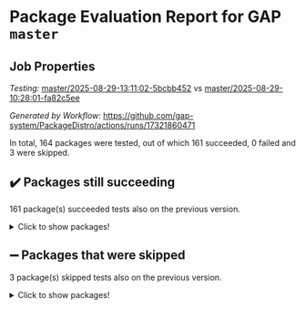 # Package Evaluation Report for GAP `master`

## Job Properties

*Testing:* [master/2025-08-29-13:11:02-5bcbb452](https://github.com/gap-system/PackageDistro/blob/data/reports/master/2025-08-29-13:11:02-5bcbb452) vs [master/2025-08-29-10:28:01-fa82c5ee](https://github.com/gap-system/PackageDistro/blob/data/reports/master/2025-08-29-10:28:01-fa82c5ee)

*Generated by Workflow:* https://github.com/gap-system/PackageDistro/actions/runs/17321860471

In total, 164 packages were tested, out of which 161 succeeded, 0 failed and 3 were skipped.

## :heavy_check_mark: Packages still succeeding

161 package(s) succeeded tests also on the previous version.
<details><summary>Click to show packages!</summary>

- 4ti2interface 2024.11-01 [(success)](https://github.com/gap-system/PackageDistro/actions/runs/17321860471/job/49177202791)
- ace 5.7.0 [(success)](https://github.com/gap-system/PackageDistro/actions/runs/17321860471/job/49177202787)
- aclib 1.3.3 [(success)](https://github.com/gap-system/PackageDistro/actions/runs/17321860471/job/49177202800)
- agt 0.3.1 [(success)](https://github.com/gap-system/PackageDistro/actions/runs/17321860471/job/49177202801)
- alco 1.1.1 [(success)](https://github.com/gap-system/PackageDistro/actions/runs/17321860471/job/49177202797)
- alnuth 3.2.1 [(success)](https://github.com/gap-system/PackageDistro/actions/runs/17321860471/job/49177202795)
- anupq 3.3.2 [(success)](https://github.com/gap-system/PackageDistro/actions/runs/17321860471/job/49177202826)
- atlasrep 2.1.9 [(success)](https://github.com/gap-system/PackageDistro/actions/runs/17321860471/job/49177202831)
- autodoc 2025.05.09 [(success)](https://github.com/gap-system/PackageDistro/actions/runs/17321860471/job/49177202836)
- automata 1.16 [(success)](https://github.com/gap-system/PackageDistro/actions/runs/17321860471/job/49177202835)
- automgrp 1.3.3 [(success)](https://github.com/gap-system/PackageDistro/actions/runs/17321860471/job/49177202830)
- autpgrp 1.11.1 [(success)](https://github.com/gap-system/PackageDistro/actions/runs/17321860471/job/49177202840)
- cap 2025.08-03 [(success)](https://github.com/gap-system/PackageDistro/actions/runs/17321860471/job/49177202842)
- caratinterface 2.3.7 [(success)](https://github.com/gap-system/PackageDistro/actions/runs/17321860471/job/49177202878)
- cddinterface 2025.06.24 [(success)](https://github.com/gap-system/PackageDistro/actions/runs/17321860471/job/49177202877)
- circle 1.6.6 [(success)](https://github.com/gap-system/PackageDistro/actions/runs/17321860471/job/49177202838)
- classicpres 1.22 [(success)](https://github.com/gap-system/PackageDistro/actions/runs/17321860471/job/49177202862)
- cohomolo 1.6.11 [(success)](https://github.com/gap-system/PackageDistro/actions/runs/17321860471/job/49177202848)
- congruence 1.2.7 [(success)](https://github.com/gap-system/PackageDistro/actions/runs/17321860471/job/49177202864)
- corefreesub 0.6 [(success)](https://github.com/gap-system/PackageDistro/actions/runs/17321860471/job/49177202861)
- corelg 1.57 [(success)](https://github.com/gap-system/PackageDistro/actions/runs/17321860471/job/49177202906)
- crime 1.6 [(success)](https://github.com/gap-system/PackageDistro/actions/runs/17321860471/job/49177202879)
- crisp 1.4.8 [(success)](https://github.com/gap-system/PackageDistro/actions/runs/17321860471/job/49177202883)
- crypting 0.10.6 [(success)](https://github.com/gap-system/PackageDistro/actions/runs/17321860471/job/49177202863)
- cryst 4.1.29 [(success)](https://github.com/gap-system/PackageDistro/actions/runs/17321860471/job/49177202874)
- crystcat 1.1.10 [(success)](https://github.com/gap-system/PackageDistro/actions/runs/17321860471/job/49177202882)
- ctbllib 1.3.11 [(success)](https://github.com/gap-system/PackageDistro/actions/runs/17321860471/job/49177202873)
- cubefree 1.21 [(success)](https://github.com/gap-system/PackageDistro/actions/runs/17321860471/job/49177202903)
- curlinterface 2.4.2 [(success)](https://github.com/gap-system/PackageDistro/actions/runs/17321860471/job/49177202890)
- cvec 2.8.4 [(success)](https://github.com/gap-system/PackageDistro/actions/runs/17321860471/job/49177202875)
- datastructures 0.3.3 [(success)](https://github.com/gap-system/PackageDistro/actions/runs/17321860471/job/49177202933)
- deepthought 1.0.9 [(success)](https://github.com/gap-system/PackageDistro/actions/runs/17321860471/job/49177202929)
- design 1.8.2 [(success)](https://github.com/gap-system/PackageDistro/actions/runs/17321860471/job/49177202910)
- difsets 2.3.1 [(success)](https://github.com/gap-system/PackageDistro/actions/runs/17321860471/job/49177202962)
- digraphs 1.11.0 [(success)](https://github.com/gap-system/PackageDistro/actions/runs/17321860471/job/49177202930)
- edim 1.3.8 [(success)](https://github.com/gap-system/PackageDistro/actions/runs/17321860471/job/49177202936)
- example 4.4.1 [(success)](https://github.com/gap-system/PackageDistro/actions/runs/17321860471/job/49177202947)
- examplesforhomalg 2023.10-01 [(success)](https://github.com/gap-system/PackageDistro/actions/runs/17321860471/job/49177202948)
- factint 1.6.3 [(success)](https://github.com/gap-system/PackageDistro/actions/runs/17321860471/job/49177202953)
- ferret 1.0.14 [(success)](https://github.com/gap-system/PackageDistro/actions/runs/17321860471/job/49177202950)
- fga 1.5.0 [(success)](https://github.com/gap-system/PackageDistro/actions/runs/17321860471/job/49177202952)
- fining 1.5.6 [(success)](https://github.com/gap-system/PackageDistro/actions/runs/17321860471/job/49177202939)
- float 1.0.9 [(success)](https://github.com/gap-system/PackageDistro/actions/runs/17321860471/job/49177202951)
- format 1.4.4 [(success)](https://github.com/gap-system/PackageDistro/actions/runs/17321860471/job/49177202954)
- forms 1.2.13 [(success)](https://github.com/gap-system/PackageDistro/actions/runs/17321860471/job/49177202956)
- fplsa 1.2.7 [(success)](https://github.com/gap-system/PackageDistro/actions/runs/17321860471/job/49177202959)
- fr 2.4.13 [(success)](https://github.com/gap-system/PackageDistro/actions/runs/17321860471/job/49177202986)
- francy 2.0.3 [(success)](https://github.com/gap-system/PackageDistro/actions/runs/17321860471/job/49177202973)
- fwtree 1.3 [(success)](https://github.com/gap-system/PackageDistro/actions/runs/17321860471/job/49177202982)
- gapdoc 1.6.7 [(success)](https://github.com/gap-system/PackageDistro/actions/runs/17321860471/job/49177202960)
- gauss 2024.11-01 [(success)](https://github.com/gap-system/PackageDistro/actions/runs/17321860471/job/49177202977)
- gaussforhomalg 2024.08-01 [(success)](https://github.com/gap-system/PackageDistro/actions/runs/17321860471/job/49177202983)
- gbnp 1.1.0 [(success)](https://github.com/gap-system/PackageDistro/actions/runs/17321860471/job/49177202996)
- generalizedmorphismsforcap 2025.08-01 [(success)](https://github.com/gap-system/PackageDistro/actions/runs/17321860471/job/49177202981)
- genss 1.6.9 [(success)](https://github.com/gap-system/PackageDistro/actions/runs/17321860471/job/49177203045)
- gradedmodules 2024.12-01 [(success)](https://github.com/gap-system/PackageDistro/actions/runs/17321860471/job/49177203014)
- gradedringforhomalg 2024.07-01 [(success)](https://github.com/gap-system/PackageDistro/actions/runs/17321860471/job/49177203021)
- grape 4.9.2 [(success)](https://github.com/gap-system/PackageDistro/actions/runs/17321860471/job/49177203022)
- groupoids 1.78 [(success)](https://github.com/gap-system/PackageDistro/actions/runs/17321860471/job/49177203007)
- grpconst 2.6.5 [(success)](https://github.com/gap-system/PackageDistro/actions/runs/17321860471/job/49177203016)
- guarana 0.96.3 [(success)](https://github.com/gap-system/PackageDistro/actions/runs/17321860471/job/49177203042)
- guava 3.20 [(success)](https://github.com/gap-system/PackageDistro/actions/runs/17321860471/job/49177203034)
- hap 1.70 [(success)](https://github.com/gap-system/PackageDistro/actions/runs/17321860471/job/49177203040)
- hapcryst 0.1.15 [(success)](https://github.com/gap-system/PackageDistro/actions/runs/17321860471/job/49177203053)
- hecke 1.5.4 [(success)](https://github.com/gap-system/PackageDistro/actions/runs/17321860471/job/49177203075)
- help 4.0 [(success)](https://github.com/gap-system/PackageDistro/actions/runs/17321860471/job/49177203059)
- homalg 2024.01-01 [(success)](https://github.com/gap-system/PackageDistro/actions/runs/17321860471/job/49177203058)
- homalgtocas 2023.11-01 [(success)](https://github.com/gap-system/PackageDistro/actions/runs/17321860471/job/49177203117)
- ibnp 0.16 [(success)](https://github.com/gap-system/PackageDistro/actions/runs/17321860471/job/49177203069)
- idrel 2.48 [(success)](https://github.com/gap-system/PackageDistro/actions/runs/17321860471/job/49177203083)
- images 1.3.3 [(success)](https://github.com/gap-system/PackageDistro/actions/runs/17321860471/job/49177203076)
- inducereduce 1.1 [(success)](https://github.com/gap-system/PackageDistro/actions/runs/17321860471/job/49177203073)
- intpic 0.4.0 [(success)](https://github.com/gap-system/PackageDistro/actions/runs/17321860471/job/49177203047)
- io 4.9.3 [(success)](https://github.com/gap-system/PackageDistro/actions/runs/17321860471/job/49177203056)
- io_forhomalg 2023.02-04 [(success)](https://github.com/gap-system/PackageDistro/actions/runs/17321860471/job/49177203078)
- irredsol 1.4.4 [(success)](https://github.com/gap-system/PackageDistro/actions/runs/17321860471/job/49177203072)
- json 2.2.3 [(success)](https://github.com/gap-system/PackageDistro/actions/runs/17321860471/job/49177203080)
- jupyterkernel 1.5.1 [(success)](https://github.com/gap-system/PackageDistro/actions/runs/17321860471/job/49177203098)
- jupyterviz 1.5.6 [(success)](https://github.com/gap-system/PackageDistro/actions/runs/17321860471/job/49177203084)
- kan 1.37 [(success)](https://github.com/gap-system/PackageDistro/actions/runs/17321860471/job/49177203113)
- kbmag 1.5.11 [(success)](https://github.com/gap-system/PackageDistro/actions/runs/17321860471/job/49177203133)
- laguna 3.9.7 [(success)](https://github.com/gap-system/PackageDistro/actions/runs/17321860471/job/49177203092)
- liealgdb 2.2.1 [(success)](https://github.com/gap-system/PackageDistro/actions/runs/17321860471/job/49177203099)
- liepring 2.9.1 [(success)](https://github.com/gap-system/PackageDistro/actions/runs/17321860471/job/49177203105)
- liering 2.4.2 [(success)](https://github.com/gap-system/PackageDistro/actions/runs/17321860471/job/49177203085)
- linearalgebraforcap 2025.08-02 [(success)](https://github.com/gap-system/PackageDistro/actions/runs/17321860471/job/49177203101)
- lins 0.9 [(success)](https://github.com/gap-system/PackageDistro/actions/runs/17321860471/job/49177203086)
- localizeringforhomalg 2023.10-01 [(success)](https://github.com/gap-system/PackageDistro/actions/runs/17321860471/job/49177203096)
- loops 3.4.4 [(success)](https://github.com/gap-system/PackageDistro/actions/runs/17321860471/job/49177203090)
- lpres 1.1.1 [(success)](https://github.com/gap-system/PackageDistro/actions/runs/17321860471/job/49177203104)
- majoranaalgebras 1.5.2 [(success)](https://github.com/gap-system/PackageDistro/actions/runs/17321860471/job/49177203093)
- mapclass 1.4.6 [(success)](https://github.com/gap-system/PackageDistro/actions/runs/17321860471/job/49177203118)
- matgrp 0.72 [(success)](https://github.com/gap-system/PackageDistro/actions/runs/17321860471/job/49177203168)
- matricesforhomalg 2025.08-01 [(success)](https://github.com/gap-system/PackageDistro/actions/runs/17321860471/job/49177203102)
- modisom 3.0.0 [(success)](https://github.com/gap-system/PackageDistro/actions/runs/17321860471/job/49177203110)
- modulepresentationsforcap 2025.08-02 [(success)](https://github.com/gap-system/PackageDistro/actions/runs/17321860471/job/49177203103)
- modules 2024.12-01 [(success)](https://github.com/gap-system/PackageDistro/actions/runs/17321860471/job/49177203108)
- monoidalcategories 2025.08-02 [(success)](https://github.com/gap-system/PackageDistro/actions/runs/17321860471/job/49177203112)
- nconvex 2024.12-01 [(success)](https://github.com/gap-system/PackageDistro/actions/runs/17321860471/job/49177203115)
- nilmat 1.4.2 [(success)](https://github.com/gap-system/PackageDistro/actions/runs/17321860471/job/49177203121)
- nock 1.5 [(success)](https://github.com/gap-system/PackageDistro/actions/runs/17321860471/job/49177203127)
- normalizinterface 1.4.1 [(success)](https://github.com/gap-system/PackageDistro/actions/runs/17321860471/job/49177203145)
- nq 2.5.11 [(success)](https://github.com/gap-system/PackageDistro/actions/runs/17321860471/job/49177203138)
- numericalsgps 1.4.0 [(success)](https://github.com/gap-system/PackageDistro/actions/runs/17321860471/job/49177203142)
- openmath 11.5.3 [(success)](https://github.com/gap-system/PackageDistro/actions/runs/17321860471/job/49177203126)
- orb 5.0.1 [(success)](https://github.com/gap-system/PackageDistro/actions/runs/17321860471/job/49177203122)
- packagemanager 1.6.3 [(success)](https://github.com/gap-system/PackageDistro/actions/runs/17321860471/job/49177203153)
- patternclass 2.4.5 [(success)](https://github.com/gap-system/PackageDistro/actions/runs/17321860471/job/49177203140)
- permut 2.0.5 [(success)](https://github.com/gap-system/PackageDistro/actions/runs/17321860471/job/49177203135)
- polenta 1.3.11 [(success)](https://github.com/gap-system/PackageDistro/actions/runs/17321860471/job/49177203166)
- polycyclic 2.17 [(success)](https://github.com/gap-system/PackageDistro/actions/runs/17321860471/job/49177203131)
- polymaking 0.8.7 [(success)](https://github.com/gap-system/PackageDistro/actions/runs/17321860471/job/49177203139)
- primgrp 4.0.0 [(success)](https://github.com/gap-system/PackageDistro/actions/runs/17321860471/job/49177203150)
- profiling 2.6.2 [(success)](https://github.com/gap-system/PackageDistro/actions/runs/17321860471/job/49177203151)
- qdistrnd 0.9.5 [(success)](https://github.com/gap-system/PackageDistro/actions/runs/17321860471/job/49177203165)
- qpa 1.35 [(success)](https://github.com/gap-system/PackageDistro/actions/runs/17321860471/job/49177203182)
- quagroup 1.8.4 [(success)](https://github.com/gap-system/PackageDistro/actions/runs/17321860471/job/49177203155)
- radiroot 2.9 [(success)](https://github.com/gap-system/PackageDistro/actions/runs/17321860471/job/49177203164)
- rcwa 4.7.1 [(success)](https://github.com/gap-system/PackageDistro/actions/runs/17321860471/job/49177203180)
- rds 1.8 [(success)](https://github.com/gap-system/PackageDistro/actions/runs/17321860471/job/49177203185)
- recog 1.4.4 [(success)](https://github.com/gap-system/PackageDistro/actions/runs/17321860471/job/49177203187)
- repndecomp 1.3.0 [(success)](https://github.com/gap-system/PackageDistro/actions/runs/17321860471/job/49177203169)
- repsn 3.1.2 [(success)](https://github.com/gap-system/PackageDistro/actions/runs/17321860471/job/49177203175)
- resclasses 4.7.3 [(success)](https://github.com/gap-system/PackageDistro/actions/runs/17321860471/job/49177203188)
- ringsforhomalg 2024.11-02 [(success)](https://github.com/gap-system/PackageDistro/actions/runs/17321860471/job/49177203201)
- sco 2023.08-01 [(success)](https://github.com/gap-system/PackageDistro/actions/runs/17321860471/job/49177203189)
- scscp 2.4.4 [(success)](https://github.com/gap-system/PackageDistro/actions/runs/17321860471/job/49177203195)
- semigroups 5.5.4 [(success)](https://github.com/gap-system/PackageDistro/actions/runs/17321860471/job/49177203197)
- sglppow 2.4 [(success)](https://github.com/gap-system/PackageDistro/actions/runs/17321860471/job/49177203193)
- sgpviz 0.999.6 [(success)](https://github.com/gap-system/PackageDistro/actions/runs/17321860471/job/49177203218)
- simpcomp 2.1.14 [(success)](https://github.com/gap-system/PackageDistro/actions/runs/17321860471/job/49177203249)
- singular 2025.08.26 [(success)](https://github.com/gap-system/PackageDistro/actions/runs/17321860471/job/49177203219)
- sl2reps 1.1 [(success)](https://github.com/gap-system/PackageDistro/actions/runs/17321860471/job/49177203199)
- sla 1.6.2 [(success)](https://github.com/gap-system/PackageDistro/actions/runs/17321860471/job/49177203236)
- smallantimagmas 0.4.1 [(success)](https://github.com/gap-system/PackageDistro/actions/runs/17321860471/job/49177203208)
- smallgrp 1.5.4 [(success)](https://github.com/gap-system/PackageDistro/actions/runs/17321860471/job/49177203261)
- smallsemi 0.7.2 [(success)](https://github.com/gap-system/PackageDistro/actions/runs/17321860471/job/49177203223)
- sonata 2.9.6 [(success)](https://github.com/gap-system/PackageDistro/actions/runs/17321860471/job/49177203217)
- sophus 1.27 [(success)](https://github.com/gap-system/PackageDistro/actions/runs/17321860471/job/49177203252)
- sotgrps 1.3 [(success)](https://github.com/gap-system/PackageDistro/actions/runs/17321860471/job/49177203247)
- spinsym 1.5.2 [(success)](https://github.com/gap-system/PackageDistro/actions/runs/17321860471/job/49177203242)
- standardff 1.0 [(success)](https://github.com/gap-system/PackageDistro/actions/runs/17321860471/job/49177203248)
- symbcompcc 1.3.2 [(success)](https://github.com/gap-system/PackageDistro/actions/runs/17321860471/job/49177203279)
- thelma 1.3 [(success)](https://github.com/gap-system/PackageDistro/actions/runs/17321860471/job/49177203357)
- tomlib 1.2.11 [(success)](https://github.com/gap-system/PackageDistro/actions/runs/17321860471/job/49177203283)
- toolsforhomalg 2025.05-01 [(success)](https://github.com/gap-system/PackageDistro/actions/runs/17321860471/job/49177203273)
- toric 1.9.6 [(success)](https://github.com/gap-system/PackageDistro/actions/runs/17321860471/job/49177203271)
- transgrp 3.6.5 [(success)](https://github.com/gap-system/PackageDistro/actions/runs/17321860471/job/49177203288)
- typeset 1.2.3 [(success)](https://github.com/gap-system/PackageDistro/actions/runs/17321860471/job/49177203278)
- ugaly 4.1.3 [(success)](https://github.com/gap-system/PackageDistro/actions/runs/17321860471/job/49177203287)
- unipot 1.6 [(success)](https://github.com/gap-system/PackageDistro/actions/runs/17321860471/job/49177203320)
- unitlib 5.0.0 [(success)](https://github.com/gap-system/PackageDistro/actions/runs/17321860471/job/49177203323)
- utils 0.91 [(success)](https://github.com/gap-system/PackageDistro/actions/runs/17321860471/job/49177203298)
- uuid 0.7 [(success)](https://github.com/gap-system/PackageDistro/actions/runs/17321860471/job/49177203296)
- walrus 0.9991 [(success)](https://github.com/gap-system/PackageDistro/actions/runs/17321860471/job/49177203319)
- wedderga 4.11.1 [(success)](https://github.com/gap-system/PackageDistro/actions/runs/17321860471/job/49177203365)
- wpe 0.8 [(success)](https://github.com/gap-system/PackageDistro/actions/runs/17321860471/job/49177203302)
- xmod 2.95 [(success)](https://github.com/gap-system/PackageDistro/actions/runs/17321860471/job/49177203324)
- xmodalg 1.32 [(success)](https://github.com/gap-system/PackageDistro/actions/runs/17321860471/job/49177203316)
- yangbaxter 0.10.7 [(success)](https://github.com/gap-system/PackageDistro/actions/runs/17321860471/job/49177203332)
- zeromqinterface 0.17 [(success)](https://github.com/gap-system/PackageDistro/actions/runs/17321860471/job/49177203335)
</details>

## :heavy_minus_sign: Packages that were skipped

3 package(s) skipped tests also on the previous version.
<details><summary>Click to show packages!</summary>

- browse 1.8.21 [(skipped)](https://github.com/gap-system/PackageDistro/actions/runs/17321860471/job/49176753596)
- itc 1.5.1 [(skipped)](https://github.com/gap-system/PackageDistro/actions/runs/17321860471/job/49176753596)
- xgap 4.32 [(skipped)](https://github.com/gap-system/PackageDistro/actions/runs/17321860471/job/49176753596)
</details>

